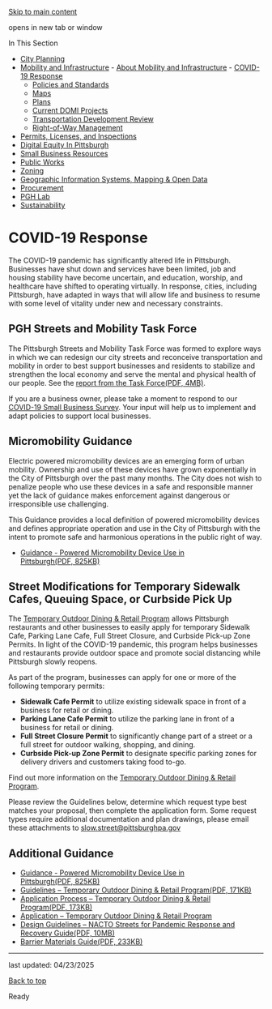 [Skip to main content](https://www.pittsburghpa.gov/Business-Development/Mobility-and-Infrastructure/About-Mobility-and-Infrastructure/COVID-19-Response#main-content)

opens in new tab or window

In This Section

- [City Planning](https://www.pittsburghpa.gov/Business-Development/City-Planning)
- [Mobility and Infrastructure](https://www.pittsburghpa.gov/Business-Development/Mobility-and-Infrastructure)  - [About Mobility and Infrastructure](https://www.pittsburghpa.gov/Business-Development/Mobility-and-Infrastructure/About-Mobility-and-Infrastructure)    - [COVID-19 Response](https://www.pittsburghpa.gov/Business-Development/Mobility-and-Infrastructure/About-Mobility-and-Infrastructure/COVID-19-Response)
    - [Policies and Standards](https://www.pittsburghpa.gov/Business-Development/Mobility-and-Infrastructure/About-Mobility-and-Infrastructure/Policies-and-Standards)
  - [Maps](https://www.pittsburghpa.gov/Business-Development/Mobility-and-Infrastructure/Maps)
  - [Plans](https://www.pittsburghpa.gov/Business-Development/Mobility-and-Infrastructure/Plans)
  - [Current DOMI Projects](https://www.pittsburghpa.gov/Business-Development/Mobility-and-Infrastructure/Current-DOMI-Projects)
  - [Transportation Development Review](https://www.pittsburghpa.gov/Business-Development/Mobility-and-Infrastructure/Transportation-Development-Review)
  - [Right-of-Way Management](https://www.pittsburghpa.gov/Business-Development/Mobility-and-Infrastructure/Right-of-Way-Management)
- [Permits, Licenses, and Inspections](https://www.pittsburghpa.gov/Business-Development/Permits-Licenses-and-Inspections)
- [Digital Equity In Pittsburgh](https://www.pittsburghpa.gov/Business-Development/Digital-Equity-In-Pittsburgh)
- [Small Business Resources](https://www.pittsburghpa.gov/Business-Development/Small-Business-Resources)
- [Public Works](https://www.pittsburghpa.gov/Business-Development/Public-Works)
- [Zoning](https://www.pittsburghpa.gov/Business-Development/Zoning)
- [Geographic Information Systems, Mapping & Open Data](https://www.pittsburghpa.gov/Business-Development/Geographic-Information-Systems-Mapping-Open-Data)
- [Procurement](https://www.pittsburghpa.gov/Business-Development/Procurement)
- [PGH Lab](https://www.pittsburghpa.gov/Business-Development/PGH-Lab)
- [Sustainability](https://www.pittsburghpa.gov/Business-Development/Sustainability)

# COVID-19 Response

The COVID-19 pandemic has significantly altered life in Pittsburgh. Businesses have shut down and services have been limited, job and housing stability have become uncertain, and education, worship, and healthcare have shifted to operating virtually. In response, cities, including Pittsburgh, have adapted in ways that will allow life and business to resume with some level of vitality under new and necessary constraints.

## PGH Streets and Mobility Task Force

The Pittsburgh Streets and Mobility Task Force was formed to explore ways in which we can redesign our city streets and reconceive transportation and mobility in order to best support businesses and residents to stabilize and strengthen the local economy and serve the mental and physical health of our people. See the [report from the Task Force(PDF, 4MB)](https://www.pittsburghpa.gov/files/assets/city/v/1/domi/documents/9510_reopen_pgh_task_force_report_5_18_20.pdf).

If you are a business owner, please take a moment to respond to our [COVID-19 Small Business Survey](https://forms.gle/BtN63nPXfU8C2EVu7). Your input will help us to implement and adapt policies to support local businesses.

## Micromobility Guidance

Electric powered micromobility devices are an emerging form of urban mobility. Ownership and use of these devices have grown exponentially in the City of Pittsburgh over the past many months. The City does not wish to penalize people who use these devices in a safe and responsible manner yet the lack of guidance makes enforcement against dangerous or irresponsible use challenging.

This Guidance provides a local definition of powered micromobility devices and defines appropriate operation and use in the City of Pittsburgh with the intent to promote safe and harmonious operations in the public right of way.

- [Guidance - Powered Micromobility Device Use in Pittsburgh(PDF, 825KB)](https://www.pittsburghpa.gov/files/assets/city/v/1/domi/documents/9918_micromobility_guidance_06_05_2020.pdf)

## Street Modifications for Temporary Sidewalk Cafes, Queuing Space, or Curbside Pick Up

The [Temporary Outdoor Dining & Retail Program](https://www.pittsburghpa.gov/Business-Development/Mobility-and-Infrastructure/Right-of-Way-Management/Outdoor-Dining-Operations-Program) allows Pittsburgh restaurants and other businesses to easily apply for temporary Sidewalk Cafe, Parking Lane Cafe, Full Street Closure, and Curbside Pick-up Zone Permits. In light of the COVID-19 pandemic, this program helps businesses and restaurants provide outdoor space and promote social distancing while Pittsburgh slowly reopens.

As part of the program, businesses can apply for one or more of the following temporary permits:

- **Sidewalk Cafe Permit** to utilize existing sidewalk space in front of a business for retail or dining.
- **Parking Lane Cafe Permit** to utilize the parking lane in front of a business for retail or dining.
- **Full Street Closure Permit** to significantly change part of a street or a full street for outdoor walking, shopping, and dining.
- **Curbside Pick-up Zone Permit** to designate specific parking zones for delivery drivers and customers taking food to-go.

Find out more information on the [Temporary Outdoor Dining & Retail Program](https://www.pittsburghpa.gov/Business-Development/Mobility-and-Infrastructure/Right-of-Way-Management/Outdoor-Dining-Operations-Program).

Please review the Guidelines below, determine which request type best matches your proposal, then complete the application form. Some request types require additional documentation and plan drawings, please email these attachments to [slow.street@pittsburghpa.gov](mailto:slow.street@pittsburghpa.gov%C2%A0)

## Additional Guidance

- [Guidance - Powered Micromobility Device Use in Pittsburgh(PDF, 825KB)](https://www.pittsburghpa.gov/files/assets/city/v/1/domi/documents/9918_micromobility_guidance_06_05_2020.pdf)
- [Guidelines – Temporary Outdoor Dining & Retail Program(PDF, 171KB)](https://www.pittsburghpa.gov/files/assets/city/v/1/domi/documents/9904_guidelines_-_street_modifications_for_outdoor_operations_6_10_20.pdf)
- [Application Process – Temporary Outdoor Dining & Retail Program(PDF, 173KB)](https://www.pittsburghpa.gov/files/assets/city/v/1/domi/documents/9731_process_-_street_modifications_for_outdoor_operations_06_03_20.pdf)
- [Application – Temporary Outdoor Dining & Retail Program](https://forms.gle/VmbFHx5BrSKikFFV7)
- [Design Guidelines – NACTO Streets for Pandemic Response and Recovery Guide(PDF, 10MB)](https://www.pittsburghpa.gov/files/assets/city/v/1/domi/documents/nacto_streets-for-pandemic-response-and-recovery_2020-05-21.pdf)
- [Barrier Materials Guide(PDF, 233KB)](https://www.pittsburghpa.gov/files/assets/city/v/1/domi/documents/9733_barrier_materials_guide_06_03_20.pdf)

* * *

last updated: 04/23/2025

[Back to top](https://www.pittsburghpa.gov/Business-Development/Mobility-and-Infrastructure/About-Mobility-and-Infrastructure/COVID-19-Response#body-top)

Ready
